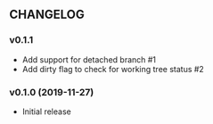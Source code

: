 ## CHANGELOG

### v0.1.1

* Add support for detached branch #1
* Add dirty flag to check for working tree status #2

### v0.1.0 (2019-11-27)

* Initial release
